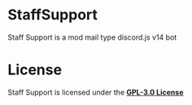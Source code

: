 # StaffSupport
Staff Support is a mod mail type discord.js v14 bot

# License
Staff Support is licensed under the **[GPL-3.0 License](./LICENSE)**